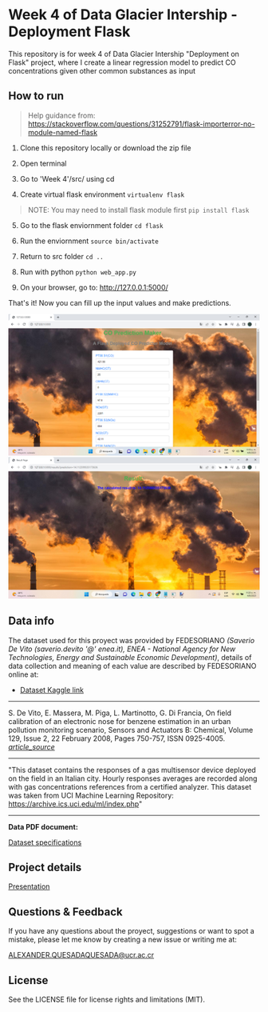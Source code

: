 # Week 4 of Data Glacier Intership - Deployment Flask

This repository is for week 4 of Data Glacier Intership "Deployment on Flask" project, where I create a linear regression model to predict CO concentrations given other common substances as input

## How to run

> Help guidance from: https://stackoverflow.com/questions/31252791/flask-importerror-no-module-named-flask

1. Clone this repository locally or download the zip file

2. Open terminal

3. Go to 'Week 4'/src/ using cd

4. Create virtual flask environment ``virtualenv flask``

> NOTE: You may need to install flask module first ``pip install flask``

5. Go to the flask enviornment folder ``cd flask``

6. Run the enviornment ``source bin/activate``

7. Return to src folder ``cd ..``

8. Run with python ``python web_app.py``

9. On your browser, go to: http://127.0.0.1:5000/

That's it! Now you can fill up the input values and make predictions.

![img1](figures/img1.jpg)
![img2](figures/img2.jpg)


## Data info

The dataset used for this proyect was provided by FEDESORIANO *(Saverio De Vito (saverio.devito '@' enea.it), ENEA - National Agency for New Technologies, Energy and Sustainable Economic Development)*, details of data collection and meaning of each value are described by FEDESORIANO online at:

* [Dataset Kaggle link](https://www.kaggle.com/datasets/fedesoriano/air-quality-data-set)

---

S. De Vito, E. Massera, M. Piga, L. Martinotto, G. Di Francia, On field calibration of an electronic nose for benzene estimation in an urban pollution monitoring scenario, Sensors and Actuators B: Chemical, Volume 129, Issue 2, 22 February 2008, Pages 750-757, ISSN 0925-4005.
[*article_source*](https://www.sciencedirect.com/science/article/abs/pii/S0925400507007691)

---

"This dataset contains the responses of a gas multisensor device deployed on the field in an Italian city. Hourly responses averages are recorded along with gas concentrations references from a certified analyzer. This dataset was taken from UCI Machine Learning Repository: <https://archive.ics.uci.edu/ml/index.php>"

---


**Data PDF document:**

[Dataset specifications](data_doc/Data_Intake_Report.pdf)

## Project details

[Presentation](flask_doc/flask.pdf)

## Questions & Feedback

If you have any questions about the proyect, suggestions or want to spot a mistake, please let me know by creating a new issue or writing me at:

<ALEXANDER.QUESADAQUESADA@ucr.ac.cr>

## License

See the LICENSE file for license rights and limitations (MIT).
